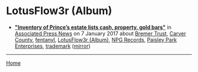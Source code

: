 # LotusFlow3r (Album)

 - [**"Inventory of Prince’s estate lists cash, property, gold bars"**](https://apnews.com/5ac8a5faa09440a4a8cc2cb43db35ee8) in [Associated Press News](https://apnews.com/) on 7 January 2017 about [Bremer Trust](../../../topics/bremer-trust/index.md), [Carver County](../../../topics/carver-county/index.md), [fentanyl](../../../topics/fentanyl/index.md), [LotusFlow3r (Album)](../../../topics/album/lotusflow3r/index.md), [NPG Records](../../../topics/npg-records/index.md), [Paisley Park Enterprises](../../../topics/paisley-park-enterprises/index.md), [trademark](../../../topics/trademark/index.md) ([mirror](https://web.archive.org/web/*/https://apnews.com/5ac8a5faa09440a4a8cc2cb43db35ee8))

----

[Home](../)
